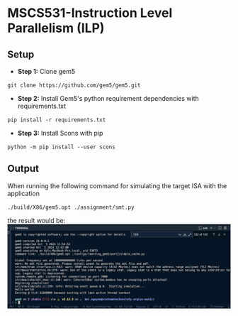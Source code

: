 # MSCS531-Instruction Level Parallelism (ILP)

## Setup
- **Step 1:** Clone gem5
```
git clone https://github.com/gem5/gem5.git
```
- **Step 2:** Install Gem5's python requirement dependencies with requirements.txt
```
pip install -r requirements.txt
```
- **Step 3:** Install Scons with pip
```
python -m pip install --user scons
```

## Output
When running the following command for simulating the target ISA with the application
```
./build/X86/gem5.opt ./assignment/smt.py
```
the result would be:
![Simulation Output](./SimulationOutput.png)